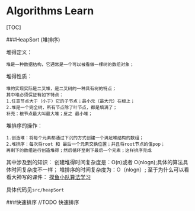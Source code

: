 
# Algorithms Learn

[TOC]

###HeapSort (堆排序)

堆得定义：
```
堆是一种数据结构，它通常是一个可以被看做一棵树的数组对象；
```

堆得性质：
```
堆的实现实际是二叉堆，是二叉树的一种具有树的特点；
其中堆必须保证有如下特点：
1.任意节点大于（小于）它的子节点；最小元（最大元）在根上；
2.堆是一个完全树，所有节点除了叶节点，都是填满了；
补充：根节点最大叫最大堆；反之 最小堆；
```
堆排序的操作：

```
1.创造堆：将每个元素都通过下沉的方式创建一个满足堆结构的数组；
2.堆排序：每次将root 和 最后一个元素交换位置；并且将root节点的值pop；
再剩下的数组进行创造堆得；然后循环至剩下最后一个元素；这样排序完成
```

其中涉及到的知识：
创建堆得时间复杂度是：O(n)或者 O(nlogn);具体的算法具体时间复杂度不一样；
堆排序的时间复杂度为：O（nlogn）;
至于为什么可以看看大神写的课件：
[摸鱼小队算法学习](https://github.com/AlgorithmClub/Algorithms/blob/master/lectures/lecture1.ipynb)

具体代码见```src/heapSort```

###快速排序
//TODO 快速排序




